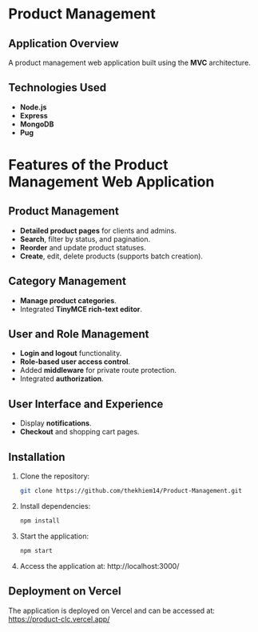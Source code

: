# Product Management

## Application Overview
A product management web application built using the **MVC** architecture.  

## Technologies Used
- **Node.js**  
- **Express**  
- **MongoDB**  
- **Pug**  

# Features of the Product Management Web Application  

## Product Management  
- **Detailed product pages** for clients and admins.  
- **Search**, filter by status, and pagination.  
- **Reorder** and update product statuses.  
- **Create**, edit, delete products (supports batch creation).  

## Category Management  
- **Manage product categories**.  
- Integrated **TinyMCE rich-text editor**.  

## User and Role Management  
- **Login and logout** functionality.  
- **Role-based user access control**.  
- Added **middleware** for private route protection.  
- Integrated **authorization**.  

## User Interface and Experience  
- Display **notifications**.  
- **Checkout** and shopping cart pages.  

## Installation  

1. Clone the repository:  
   ```bash
   git clone https://github.com/thekhiem14/Product-Management.git
   ```
2. Install dependencies:
   ```bash
   npm install
   ```
3. Start the application:
   ```bash
   npm start
   ```
4. Access the application at:
   http://localhost:3000/

## Deployment on Vercel

The application is deployed on Vercel and can be accessed at: https://product-clc.vercel.app/

